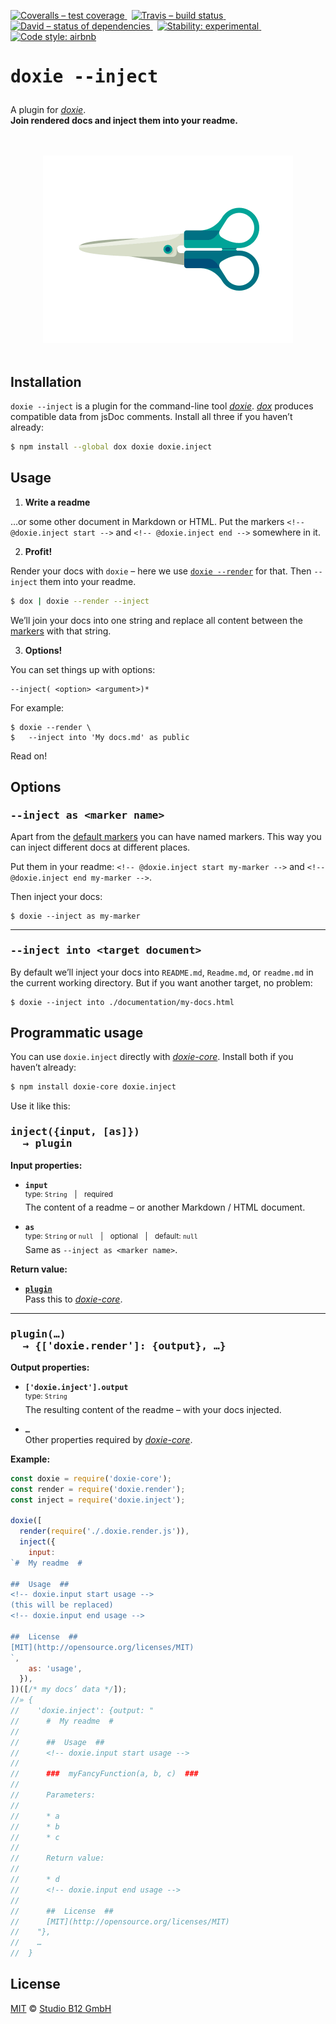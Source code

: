 [![Coveralls – test coverage
](https://img.shields.io/coveralls/studio-b12/doxie.inject.svg?style=flat-square)
](https://coveralls.io/r/studio-b12/doxie.inject)
 [![Travis – build status
](https://img.shields.io/travis/studio-b12/doxie.inject/master.svg?style=flat-square)
](https://travis-ci.org/studio-b12/doxie.inject)
 [![David – status of dependencies
](https://img.shields.io/david/studio-b12/doxie.inject.svg?style=flat-square)
](https://david-dm.org/studio-b12/doxie.inject)
 [![Stability: experimental
](https://img.shields.io/badge/stability-experimental-yellow.svg?style=flat-square)
](https://nodejs.org/api/documentation.html#documentation_stability_index)
 [![Code style: airbnb
](https://img.shields.io/badge/code%20style-airbnb-blue.svg?style=flat-square)
](https://github.com/airbnb/javascript)




<h1                                                                 id="/"><pre>
doxie --inject
</pre></h1>


A plugin for *[doxie][]*.  
**Join rendered docs and inject them into your readme.**

[doxie]:  https://github.com/studio-b12/doxie




<p align="center"><a
  title="Graphic by the great Justin Mezzell"
  href="http://justinmezzell.tumblr.com/post/95370140878"
  >
  <br/>
  <br/>
  <img
    src="Readme/Scissors.gif"
    width="400"
    height="300"
  />
  <br/>
  <br/>
</a></p>




Installation
------------

`doxie --inject` is a plugin for the command-line tool *[doxie][]*. *[dox][]* produces compatible data from jsDoc comments. Install all three if you haven’t already:

```sh
$ npm install --global dox doxie doxie.inject
```

[dox]:               http://npm.im/dox




Usage
-----

<a                                               id="/usage/write-a-readme"></a>
1) **Write a readme**

…or some other document in Markdown or HTML. Put the markers `<!-- @doxie.inject start -->` and `<!-- @doxie.inject end -->` somewhere in it.


2) **Profit!**

Render your docs with `doxie` – here we use [`doxie --render`] for that. Then `--inject` them into your readme.

```sh
$ dox | doxie --render --inject
```

We’ll join your docs into one string and replace all content between the [markers][] with that string.

[`doxie --render`]:  http://npm.im/doxie.render
[markers]:           #/usage/write-a-readme


3) **Options!**

You can set things up with options:

    --inject( <option> <argument>)*

For example:

    $ doxie --render \
    $   --inject into 'My docs.md' as public

Read on!




Options
-------

<h3                                                               id="/as"><pre>
--inject as &lt;marker name&gt;
</pre></h3>

Apart from the [default markers][markers] you can have named markers. This way you can inject different docs at different places.

Put them in your readme: `<!-- @doxie.inject start my-marker -->` and `<!-- @doxie.inject end my-marker -->`.

Then inject your docs:

    $ doxie --inject as my-marker


***


<h3                                                             id="/into"><pre>
--inject into &lt;target document&gt;
</pre></h3>

By default we’ll inject your docs into `README.md`, `Readme.md`, or `readme.md` in the current working directory. But if you want another target, no problem:

    $ doxie --inject into ./documentation/my-docs.html




Programmatic usage
------------------

You can use `doxie.inject` directly with *[doxie-core][]*. Install both if you haven’t already:

```sh
$ npm install doxie-core doxie.inject
```

[doxie-core]:        http://npm.im/doxie-core


Use it like this:


<h3                                                           id="/inject"><pre>
inject({input, [as]})
  → plugin
</pre></h3>

**Input properties:**

* **`input`**  
  <sup>type: `String` | required</sup>  
  The content of a readme – or another Markdown / HTML document.

* **`as`**  
  <sup>type: `String` or `null` | optional | default: `null`</sup>  
  Same as `--inject as <marker name>`.


**Return value:**

* **[`plugin`](#/plugin)**  
  Pass this to *[doxie-core][]*.


***


<h3                                                           id="/plugin"><pre>
plugin(…)
  → {['doxie.render']: {output}, …}
</pre></h3>

**Output properties:**

* **`['doxie.inject'].output`**  
  <sup>type: `String`</sup>  
  The resulting content of the readme – with your docs injected.

* **`…`**  
  Other properties required by *[doxie-core][]*.


**Example:**

```js
const doxie = require('doxie-core');
const render = require('doxie.render');
const inject = require('doxie.inject');

doxie([
  render(require('./.doxie.render.js')),
  inject({
    input:
`#  My readme  #

##  Usage  ##
<!-- doxie.input start usage -->
(this will be replaced)
<!-- doxie.input end usage -->

##  License  ##
[MIT](http://opensource.org/licenses/MIT)
`,
    as: 'usage',
  }),
])([/* my docs’ data */]);
//» {
//    'doxie.inject': {output: "
//      #  My readme  #
//      
//      ##  Usage  ##
//      <!-- doxie.input start usage -->
//      
//      ###  myFancyFunction(a, b, c)  ###
//      
//      Parameters:
//      
//      * a
//      * b
//      * c
//      
//      Return value:
//      
//      * d
//      <!-- doxie.input end usage -->
//      
//      ##  License  ##
//      [MIT](http://opensource.org/licenses/MIT)
//    "},
//    …
//  }

```




License
-------

[MIT][] © [Studio B12 GmbH][]

[MIT]:              ./License.md
[Studio B12 GmbH]:  http://studio-b12.de
